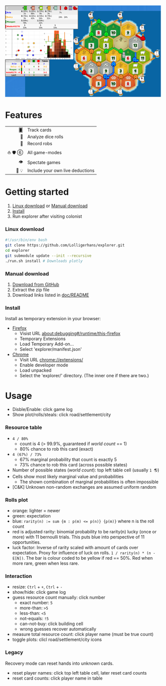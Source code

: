 ![Outdated Screenshot](assets/screenshot.png?raw=true)

# Features

|||
|-:|:-|
🂠 | Track cards
| 🎲 | Analyze dice rolls
| 🥷 | Record robs
| ⛵ 🛡 ⑥ | All game-modes
| 👁 | Spectate games
| 👤 💡 | Include your own live deductions

# Getting started

1. [Linux download](#linux-download) or [Manual download](#manual-download)
2. [Install](#install)
3. Run explorer after visiting colonist

### Linux download

  ```bash
  #!/usr/bin/env bash
  git clone https://github.com/Lolligerhans/explorer.git
  cd explorer
  git submodule update --init --recursive
  ./run.sh install # Downloads plotly
  ```

### Manual download

  1. [Download from GitHub](https://github.com/Lolligerhans/explorer/tags)
  2. Extract the zip file
  3. Download links listed in [doc/README](doc/README)

### Install

  Install as temporary extension in your browser:
  - [Firefox](https://extensionworkshop.com/documentation/develop/temporary-installation-in-firefox/)
    - Visist URL [about:debugging#/runtime/this-firefox](about:debugging#/runtime/this-firefox)
    - Temporary Extensions
    - Load Temporary Add-on...
    - Select 'explorer/manifest.json'
  - [Chrome](https://www.cnet.com/tech/services-and-software/how-to-install-chrome-extensions-manually/)
    - Visit URL [chrome://extensions/](chrome://extensions/)
    - Enable developer mode
    - Load unpacked
    - Select the 'explorer/' directory. (The inner one if there are two.)

# Usage

  - Disble/Enable: click game log
  - Show plot/rolls/steals: click road/settlement/city

### Resource table

  - `4 / 80%`
    - count is 4 (> 99.9%, guaranteed if _world count_ == 1)
    - 80% chance to rob this card (exact)
  - `4 (67%) / 73%`
    - 67% marginal probability that count is exactly 5
    - 73% chance to rob this card (across possible states)
  - Number of possible states (_world count_): top left table cell (usually
          `1 🌎`)
  - Cells show most likely marginal value and probabilities
    - The shown combination of marginal probabilities is often impossible
  - [C&K] Unknown non-random exchanges are assumed uniform random

### Rolls plot

  - orange: lighter = newer
  - green: expectation
  - blue: `rarity(n) := sum {m : p(m) <= p(n)} {p(m)}` where n is the roll count
  - red is adjusted rarity: binomial probability to be rarity(n) lucky (once or more) with 11 bernoulli trials. This puts blue into perspective of 11 opportunities.
  - luck factor: Inverse of rarity scaled with amount of cards over expectation. Proxy for influence of luck on rolls. `1 / rarity(n) * (n - E[N])`. The bar is colour coded to be yellow if red == 50%. Red when more rare, green when less rare.

### Interaction

  - resize: `Ctrl` + `+`, `Ctrl` + `-`
  - show/hide: click game log
  - guess resource count manually: click number
    - exact number: `5`
    - more-than: `>5`
    - less-than: `<5`
    - not-equals: `!5`
    - can-not-buy: click building cell
    - wrong guesses recover automatically
  - measure total resource count: click player name (must be true count)
  - toggle plots: clicl road/settlement/city icons

### Legacy

  Recovery mode can reset hands into unknown cards.

  - reset player names: click top left table cell, later reset card counts
  - reset card counts: click player name in table

